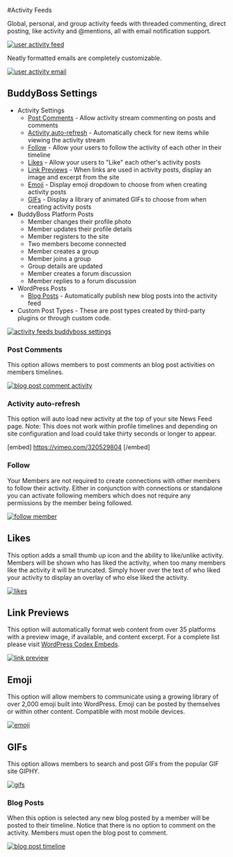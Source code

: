 #Activity Feeds

Global, personal, and group activity feeds with threaded commenting, direct posting, like activity and @mentions, all with email notification support.

[![user activity feed](https://www.buddyboss.com/resources/wp-content/uploads/2019/01/activityfeed1-1024x818.jpg)](https://www.buddyboss.com/resources/wp-content/uploads/2019/01/activityfeed1.jpg)

Neatly formatted emails are completely customizable.

[![user activity email](https://www.buddyboss.com/resources/wp-content/uploads/2019/01/activityfeed2.jpg)](https://www.buddyboss.com/resources/wp-content/uploads/2019/01/activityfeed2.jpg)

BuddyBoss Settings<a name="BuddyBoss-Settings"></a>
------------------

*   Activity Settings
    *   [Post Comments](#post-comments) - Allow activity stream commenting on posts and comments
    *   [Activity auto-refresh](#activity-auto-refresh) - Automatically check for new items while viewing the activity stream
    *   [Follow](#follow) - Allow your users to follow the activity of each other in their timeline
    *   [Likes](#likes) - Allow your users to "Like" each other's activity posts
    *   [Link Previews](#link-previews) - When links are used in activity posts, display an image and excerpt from the site
    *   [Emoji](#emoji) - Display emoji dropdown to choose from when creating activity posts
    *   [GIFs](#gifs) \- Display a library of animated GIFs to choose from when creating activity posts
*   BuddyBoss Platform Posts
    *   Member changes their profile photo
    *   Member updates their profile details
    *   Member registers to the site
    *   Two members become connected
    *   Member creates a group
    *   Member joins a group
    *   Group details are updated
    *   Member creates a forum discussion
    *   Member replies to a forum discussion
*   WordPress Posts
    *   [Blog Posts](https://www.buddyboss.com/resources/wp-admin/post.php?post=74&action=edit#blog-posts) - Automatically publish new blog posts into the activity feed
*   Custom Post Types - These are post types created by third-party plugins or through custom code.

[![activity feeds buddyboss settings](https://www.buddyboss.com/resources/wp-content/uploads/2019/01/activityfeedsbuddybosssettings-1024x930.jpg)](https://www.buddyboss.com/resources/wp-content/uploads/2019/01/activityfeedsbuddybosssettings.jpg)

### Post Comments<a name="post-comments"></a>

This option allows members to post comments an blog post activities on members timelines.

[![blog post comment activity](https://www.buddyboss.com/resources/wp-content/uploads/2019/01/blogpostcommentactivity-1024x486.jpg)](https://www.buddyboss.com/resources/wp-content/uploads/2019/01/blogpostcommentactivity.jpg)

### Activity auto-refresh<a name="activity-auto-refresh"></a>

This option will auto load new activity at the top of your site News Feed page. Note: This does not work within profile timelines and depending on site configuration and load could take thirty seconds or longer to appear.

[embed] https://vimeo.com/320529804 [/embed]

### Follow<a name="follow"></a>

Your Members are not required to create connections with other members to follow their activity. Either in conjunction with connections or standalone you can activate following members which does not require any permissions by the member being followed.

[![follow member](https://www.buddyboss.com/resources/wp-content/uploads/2019/01/follow-1024x512.jpg)](https://www.buddyboss.com/resources/wp-content/uploads/2019/01/follow.jpg)

Likes<a name="Likes"></a>
-----

This option adds a small thumb up icon and the ability to like/unlike activity. Members will be shown who has liked the activity, when too many members like the activity it will be truncated. Simply hover over the text of who liked your activity to display an overlay of who else liked the activity.

[![likes](https://www.buddyboss.com/resources/wp-content/uploads/2019/04/likes-1024x486.jpg)](https://www.buddyboss.com/resources/wp-content/uploads/2019/04/likes.jpg)

Link Previews<a name="Link-Previews"></a>
-------------

This option will automatically format web content from over 35 platforms with a preview image, if available, and content excerpt. For a complete list please visit [WordPress Codex Embeds](https://codex.wordpress.org/Embeds#Okay.2C_So_What_Sites_Can_I_Embed_From.3F).

[![link preview](https://www.buddyboss.com/resources/wp-content/uploads/2019/04/linkpreview-1024x556.jpg)](https://www.buddyboss.com/resources/wp-content/uploads/2019/04/linkpreview.jpg)

Emoji<a name="Emoji"></a>
-----

This option will allow members to communicate using a growing library of over 2,000 emoji built into WordPress. Emoji can be posted by themselves or within other content. Compatible with most mobile devices.

[![emoji](https://www.buddyboss.com/resources/wp-content/uploads/2019/04/emoji-1024x556.jpg)](https://www.buddyboss.com/resources/wp-content/uploads/2019/04/emoji.jpg)

GIFs<a name="GIFs"></a>
----

This option allows members to search and post GIFs from the popular GIF site GIPHY.

[![gifs](https://www.buddyboss.com/resources/wp-content/uploads/2019/04/image-1-1024x556.jpeg)](https://www.buddyboss.com/resources/wp-content/uploads/2019/04/image-1.jpeg)

### Blog Posts<a name="blog-posts"></a>

When this option is selected any new blog posted by a member will be posted to their timeline. Notice that there is no option to comment on the activity. Members must open the blog post to comment.

[![blog post timeline](https://www.buddyboss.com/resources/wp-content/uploads/2019/01/blogpost-1024x556.jpg)](https://www.buddyboss.com/resources/wp-content/uploads/2019/01/blogpost.jpg)